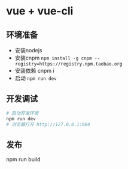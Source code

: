 # vue + vue-cli
## 环境准备
-   安装nodejs
-   安装cnpm ```npm install -g cnpm --registry=https://registry.npm.taobao.org```
-   安装依赖  cnpm i
-   启动  ``` npm run dev ```

## 开发调试
```bash
# 启动开发环境
npm run dev
# 浏览器打开 http://127.0.0.1:604
```
## 发布
npm run build
